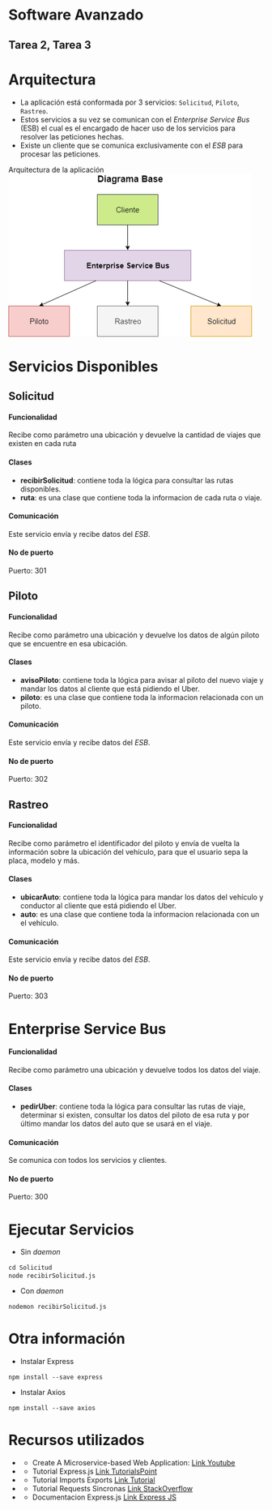 # Software Avanzado
## Tarea 2, Tarea 3

# Arquitectura
- La aplicación está conformada por 3 servicios: `Solicitud`, `Piloto`, `Rastreo`. 
- Estos servicios a su vez se comunican con el _Enterprise Service Bus_ (ESB) el cual es el encargado de hacer uso de los servicios para resolver las peticiones hechas.
- Existe un cliente que se comunica exclusivamente con el _ESB_ para procesar las peticiones.

Arquitectura de la aplicación
![Arquitectura](diagrama1.png)

# Servicios Disponibles
## Solicitud
#### Funcionalidad
Recibe como parámetro una ubicación y devuelve la cantidad de viajes que existen en cada ruta
#### Clases
- __recibirSolicitud__: contiene toda la lógica para consultar las rutas disponibles.
- __ruta__: es una clase que contiene toda la informacion de cada ruta o viaje.
#### Comunicación
Este servicio envía y recibe datos del _ESB_.
#### No de puerto
Puerto: 301

## Piloto
#### Funcionalidad
Recibe como parámetro una ubicación y devuelve los datos de algún piloto que se encuentre en esa ubicación.
#### Clases
- __avisoPiloto__: contiene toda la lógica para avisar al piloto del nuevo viaje y mandar los datos al cliente que está pidiendo el Uber. 
- __piloto__: es una clase que contiene toda la informacion relacionada con un piloto.
#### Comunicación
Este servicio envía y recibe datos del _ESB_.
#### No de puerto
Puerto: 302

## Rastreo
#### Funcionalidad
Recibe como parámetro el identificador del piloto y envía de vuelta la información sobre la ubicación del vehículo, para que el usuario sepa la placa, modelo y más.
#### Clases
- __ubicarAuto__: contiene toda la lógica para mandar los datos del vehículo y conductor al cliente que está pidiendo el Uber. 
- __auto__: es una clase que contiene toda la informacion relacionada con un el vehículo.
#### Comunicación
Este servicio envía y recibe datos del _ESB_.
#### No de puerto
Puerto: 303

# Enterprise Service Bus
#### Funcionalidad
Recibe como parámetro una ubicación y devuelve todos los datos del viaje.
#### Clases
- __pedirUber__: contiene toda la lógica para consultar las rutas de viaje, determinar si existen, consultar los datos del piloto de esa ruta y por último mandar los datos del auto que se usará en el viaje.
#### Comunicación
Se comunica con todos los servicios y clientes.
#### No de puerto
Puerto: 300


# Ejecutar Servicios
* Sin _daemon_
```
cd Solicitud
node recibirSolicitud.js
```
* Con _daemon_
```
nodemon recibirSolicitud.js
```

# Otra información
* Instalar Express
```
npm install --save express
```
* Instalar Axios
```
npm install --save axios
```

# Recursos utilizados
* * Create A Microservice-based Web Application: [Link Youtube](https://www.youtube.com/playlist?list=PLDmvslp_VR0xZGhJHMjy5dozCDJYZK6W-)
* * Tutorial Express.js [Link TutorialsPoint](https://www.tutorialspoint.com/expressjs/expressjs_url_building.htm)
* * Tutorial Imports Exports [Link Tutorial](https://adrianmejia.com/getting-started-with-node-js-modules-require-exports-imports-npm-and-beyond/)
* * Tutorial Requests Sincronas [Link StackOverflow](https://stackoverflow.com/questions/46347778/how-to-make-axios-synchronous/46347906)
* * Documentacion Express.js [Link Express JS](https://expressjs.com/en/4x/api.html#app.listen)